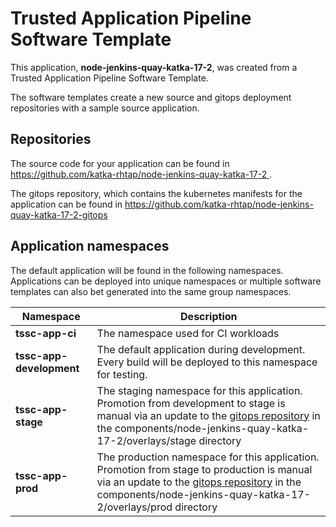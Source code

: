 # Trusted Application Pipeline Software Template

This application, **node-jenkins-quay-katka-17-2**, was created from a Trusted Application Pipeline Software Template.

The software templates create a new source and gitops deployment repositories with a sample source application. 

## Repositories

The source code for your application can be found in [https://github.com/katka-rhtap/node-jenkins-quay-katka-17-2 ](https://github.com/katka-rhtap/node-jenkins-quay-katka-17-2 ).
 
The gitops repository, which contains the kubernetes manifests for the application can be found in 
[https://github.com/katka-rhtap/node-jenkins-quay-katka-17-2-gitops ](https://github.com/katka-rhtap/node-jenkins-quay-katka-17-2-gitops ) 

## Application namespaces 

The default application will be found in the following namespaces. Applications can be deployed into unique namespaces or multiple software templates can also bet generated into the same group namespaces.  

|  Namespace   |  Description   |  
| -------- | -------- |
| **tssc-app-ci** | The namespace used for CI workloads |
| **tssc-app-development** | The default application during development. Every build will be deployed to this namespace for testing. |
| **tssc-app-stage** | The staging namespace for this application. Promotion from development to stage is manual via an update to the [gitops repository](https://github.com/katka-rhtap/node-jenkins-quay-katka-17-2-gitops ) in the components/node-jenkins-quay-katka-17-2/overlays/stage directory |
| **tssc-app-prod** | The production namespace for this application. Promotion from stage to production is manual via an update to the [gitops repository](https://github.com/katka-rhtap/node-jenkins-quay-katka-17-2-gitops ) in the components/node-jenkins-quay-katka-17-2/overlays/prod directory |